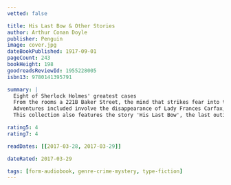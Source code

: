 ```yaml
---
vetted: false

title: His Last Bow & Other Stories
author: Arthur Conan Doyle
publisher: Penguin
image: cover.jpg
dateBookPublished: 1917-09-01
pageCount: 243
bookHeight: 198
goodreadsReviewId: 1955228005
isbn13: 9780141395791

summary: |
  Eight of Sherlock Holmes' greatest cases
  From the rooms a 221B Baker Street, the mind that strikes fear into the heart of London's criminal fraternity turns its attention to some of the strangest and most intriguing cases ever to be set before the great Sherlock Holmes.
  Adventures included involve the disappearance of Lady Frances Carfax, the mystery of the Devil's Foot, a deadly little box and a monstrous assassin on the streets of London. All test the courage of Dr Watson and the intellect of the greatest detective of them all, Mr Sherlock Holmes.
  This collection also features the story 'His Last Bow', the last outing of Holmes and Watson…

rating5: 4
rating7: 4

readDates: [[2017-03-28, 2017-03-29]]

dateRated: 2017-03-29

tags: [form-audiobook, genre-crime-mystery, type-fiction]
---
```

